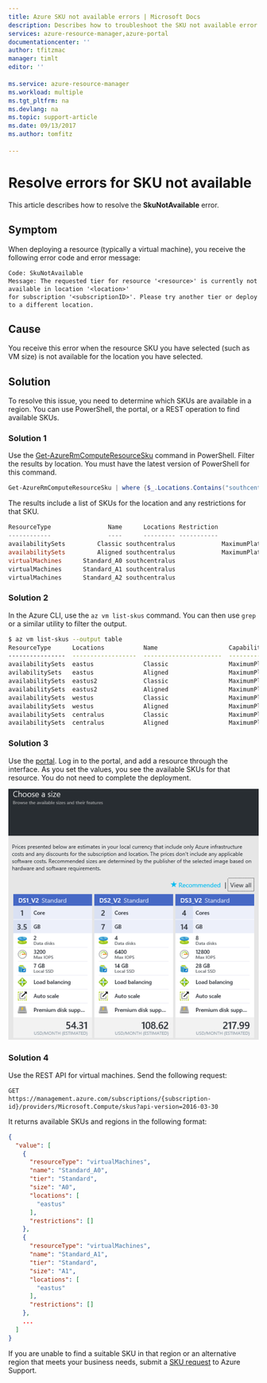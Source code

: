 ```yaml
---
title: Azure SKU not available errors | Microsoft Docs
description: Describes how to troubleshoot the SKU not available error during deployment.
services: azure-resource-manager,azure-portal
documentationcenter: ''
author: tfitzmac
manager: timlt
editor: ''

ms.service: azure-resource-manager
ms.workload: multiple
ms.tgt_pltfrm: na
ms.devlang: na
ms.topic: support-article
ms.date: 09/13/2017
ms.author: tomfitz

---
```

# Resolve errors for SKU not available

This article describes how to resolve the **SkuNotAvailable** error.

## Symptom

When deploying a resource (typically a virtual machine), you receive the following error code and error message:

```
Code: SkuNotAvailable
Message: The requested tier for resource '<resource>' is currently not available in location '<location>' 
for subscription '<subscriptionID>'. Please try another tier or deploy to a different location.
```

## Cause

You receive this error when the resource SKU you have selected (such as VM size) is not available for the location you have selected.

## Solution

To resolve this issue, you need to determine which SKUs are available in a region. You can use PowerShell, the portal, or a REST operation to find available SKUs.

### Solution 1

Use the [Get-AzureRmComputeResourceSku](/powershell/module/azurerm.compute/get-azurermcomputeresourcesku) command in PowerShell. Filter the results by location. You must have the latest version of PowerShell for this command.

```powershell
Get-AzureRmComputeResourceSku | where {$_.Locations.Contains("southcentralus")}
```

The results include a list of SKUs for the location and any restrictions for that SKU.

```powershell
ResourceType                Name      Locations Restriction                      Capability Value
------------                ----      --------- -----------                      ---------- -----
availabilitySets         Classic southcentralus             MaximumPlatformFaultDomainCount     3
availabilitySets         Aligned southcentralus             MaximumPlatformFaultDomainCount     3
virtualMachines      Standard_A0 southcentralus
virtualMachines      Standard_A1 southcentralus
virtualMachines      Standard_A2 southcentralus
```

### Solution 2

In the Azure CLI, use the `az vm list-skus` command. You can then use `grep` or a similar utility to filter the output.

```bash
$ az vm list-skus --output table
ResourceType      Locations           Name                    Capabilities                       Tier      Size           Restrictions
----------------  ------------------  ----------------------  ---------------------------------  --------  -------------  ---------------------------
availabilitySets  eastus              Classic                 MaximumPlatformFaultDomainCount=3
avilabilitySets   eastus              Aligned                 MaximumPlatformFaultDomainCount=3
availabilitySets  eastus2             Classic                 MaximumPlatformFaultDomainCount=3
availabilitySets  eastus2             Aligned                 MaximumPlatformFaultDomainCount=3
availabilitySets  westus              Classic                 MaximumPlatformFaultDomainCount=3
availabilitySets  westus              Aligned                 MaximumPlatformFaultDomainCount=3
availabilitySets  centralus           Classic                 MaximumPlatformFaultDomainCount=3
availabilitySets  centralus           Aligned                 MaximumPlatformFaultDomainCount=3
```

### Solution 3

Use the [portal](https://portal.azure.com). Log in to the portal, and add a resource through the interface. As you set the values, you see the available SKUs for that resource. You do not need to complete the deployment.

![available SKUs](./media/resource-manager-sku-not-available-errors/view-sku.png)

### Solution 4

Use the REST API for virtual machines. Send the following request:

```HTTP 
GET
https://management.azure.com/subscriptions/{subscription-id}/providers/Microsoft.Compute/skus?api-version=2016-03-30
```

It returns available SKUs and regions in the following format:

```json
{
  "value": [
    {
      "resourceType": "virtualMachines",
      "name": "Standard_A0",
      "tier": "Standard",
      "size": "A0",
      "locations": [
        "eastus"
      ],
      "restrictions": []
    },
    {
      "resourceType": "virtualMachines",
      "name": "Standard_A1",
      "tier": "Standard",
      "size": "A1",
      "locations": [
        "eastus"
      ],
      "restrictions": []
    },
    ...
  ]
}
```

If you are unable to find a suitable SKU in that region or an alternative region that meets your business needs, submit a [SKU request](https://aka.ms/skurestriction) to Azure Support.
